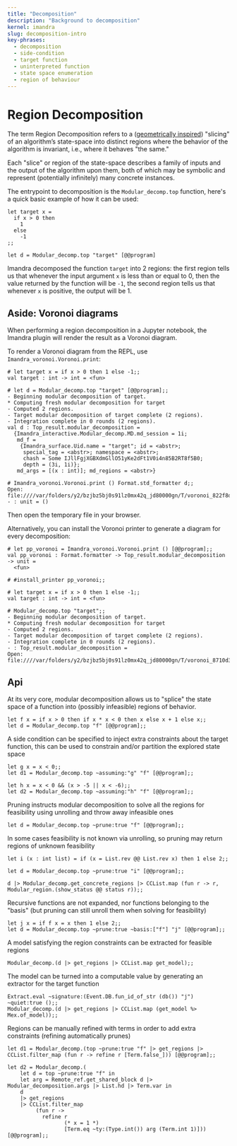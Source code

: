 ```yaml
---
title: "Decomposition"
description: "Background to decomposition"
kernel: imandra
slug: decomposition-intro
key-phrases:
  - decomposition
  - side-condition
  - target function
  - uninterpreted function
  - state space enumeration
  - region of behaviour
---
```


# Region Decomposition

The term Region Decomposition refers to a ([geometrically inspired](https://en.wikipedia.org/wiki/Cylindrical_algebraic_decomposition)) "slicing" of an algorithm’s state-space into distinct regions where the behavior of the algorithm is invariant, i.e., where it behaves "the same."

Each "slice" or region of the state-space describes a family of inputs and the output of the algorithm upon them, both of which may be symbolic and represent (potentially infinitely) many concrete instances.

The entrypoint to decomposition is the `Modular_decomp.top` function, here's a quick basic example of how it can be used:

```{.imandra .input}
let target x =
  if x > 0 then
    1
  else
    -1
;;

let d = Modular_decomp.top "target" [@@program]
```

Imandra decomposed the function `target` into 2 regions: the first region tells us that whenever the input argument `x` is less than or equal to 0, then the value returned by the function will be `-1`, the second region tells us that whenever `x` is positive, the output will be 1.

## Aside: Voronoi diagrams

When performing a region decomposition in a Jupyter notebook, the Imandra plugin will render the result as a Voronoi diagram.

To render a Voronoi diagram from the REPL, use `Imandra_voronoi.Voronoi.print`:

```
# let target x = if x > 0 then 1 else -1;;
val target : int -> int = <fun>

# let d = Modular_decomp.top "target" [@@program];;
- Beginning modular decomposition of target.
* Computing fresh modular decomposition for target
- Computed 2 regions.
- Target modular decomposition of target complete (2 regions).
- Integration complete in 0 rounds (2 regions).
val d : Top_result.modular_decomposition =
  {Imandra_interactive.Modular_decomp.MD.md_session = 1i;
   md_f =
    {Imandra_surface.Uid.name = "target"; id = <abstr>;
     special_tag = <abstr>; namespace = <abstr>;
     chash = Some IJllFgjXGBXdmGllO51yKe2dFt1V0i4n85B2RT8f5B0;
     depth = (3i, 1i)};
   md_args = [(x : int)]; md_regions = <abstr>}

# Imandra_voronoi.Voronoi.print () Format.std_formatter d;;
Open: file:////var/folders/y2/bzjbz5bj0s91lz0mx42q_jd80000gn/T/voronoi_822f8d.html
- : unit = ()
```

Then open the temporary file in your browser.

Alternatively, you can install the Voronoi printer to generate a diagram for every decomposition:

```
# let pp_voronoi = Imandra_voronoi.Voronoi.print () [@@program];;
val pp_voronoi : Format.formatter -> Top_result.modular_decomposition -> unit =
  <fun>

# #install_printer pp_voronoi;;

# let target x = if x > 0 then 1 else -1;;
val target : int -> int = <fun>

# Modular_decomp.top "target";;
- Beginning modular decomposition of target.
* Computing fresh modular decomposition for target
- Computed 2 regions.
- Target modular decomposition of target complete (2 regions).
- Integration complete in 0 rounds (2 regions).
- : Top_result.modular_decomposition =
Open: file:////var/folders/y2/bzjbz5bj0s91lz0mx42q_jd80000gn/T/voronoi_8710d3.html
```

## Api

At its very core, modular decomposition allows us to "splice" the state space of a function into (possibly infeasible) regions of behavior.

```{.imandra .input}
let f x = if x > 0 then if x * x < 0 then x else x + 1 else x;;
let d = Modular_decomp.top "f" [@@program];;
```


A side condition can be specified to inject extra constraints about the target function, this can be used to constrain and/or partition the explored state space

```{.imandra .input}
let g x = x < 0;;
let d1 = Modular_decomp.top ~assuming:"g" "f" [@@program];;

let h x = x < 0 && (x > -5 || x < -6);;
let d2 = Modular_decomp.top ~assuming:"h" "f" [@@program];;
```

Pruning instructs modular decomposition to solve all the regions for feasibility using unrolling and throw away infeasible ones

```{.imandra .input}
let d = Modular_decomp.top ~prune:true "f" [@@program];;
```

In some cases feasibility is not known via unrolling, so pruning may return regions of unknown feasibility

```{.imandra .input}
let i (x : int list) = if (x = List.rev @@ List.rev x) then 1 else 2;;

let d = Modular_decomp.top ~prune:true "i" [@@program];;

d |> Modular_decomp.get_concrete_regions |> CCList.map (fun r -> r, Modular_region.(show_status @@ status r));;
```

Recursive functions are not expanded, nor functions belonging to the "basis" (but pruning can still unroll them when solving for feasibility)

```{.imandra .input}
let j x = if f x = x then 1 else 2;;
let d = Modular_decomp.top ~prune:true ~basis:["f"] "j" [@@program];;
```

A model satisfying the region constraints can be extracted for feasible regions

```{.imandra .input}
Modular_decomp.(d |> get_regions |> CCList.map get_model);;
```

The model can be turned into a computable value by generating an extractor for the target function

```{.imandra .input}
Extract.eval ~signature:(Event.DB.fun_id_of_str (db()) "j") ~quiet:true ();;
Modular_decomp.(d |> get_regions |> CCList.map (get_model %> Mex.of_model));;
```

Regions can be manually refined with terms in order to add extra constraints (refining automatically prunes)

```{.imandra .input}
let d1 = Modular_decomp.(top ~prune:true "f" |> get_regions |> CCList.filter_map (fun r -> refine r [Term.false_])) [@@program];;

let d2 = Modular_decomp.(
    let d = top ~prune:true "f" in
    let arg = Remote_ref.get_shared_block d |> Modular_decomposition.args |> List.hd |> Term.var in
    d
    |> get_regions
    |> CCList.filter_map
         (fun r ->
           refine r
                  (* x = 1 *)
                  [Term.eq ~ty:(Type.int()) arg (Term.int 1)])) [@@program];;
```

